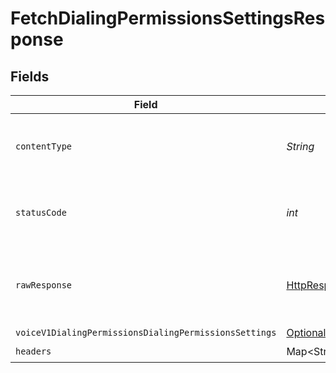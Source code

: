 # FetchDialingPermissionsSettingsResponse


## Fields

| Field                                                                                                                                            | Type                                                                                                                                             | Required                                                                                                                                         | Description                                                                                                                                      |
| ------------------------------------------------------------------------------------------------------------------------------------------------ | ------------------------------------------------------------------------------------------------------------------------------------------------ | ------------------------------------------------------------------------------------------------------------------------------------------------ | ------------------------------------------------------------------------------------------------------------------------------------------------ |
| `contentType`                                                                                                                                    | *String*                                                                                                                                         | :heavy_check_mark:                                                                                                                               | HTTP response content type for this operation                                                                                                    |
| `statusCode`                                                                                                                                     | *int*                                                                                                                                            | :heavy_check_mark:                                                                                                                               | HTTP response status code for this operation                                                                                                     |
| `rawResponse`                                                                                                                                    | [HttpResponse\<InputStream>](https://docs.oracle.com/en/java/javase/11/docs/api/java.net.http/java/net/http/HttpResponse.html)                   | :heavy_check_mark:                                                                                                                               | Raw HTTP response; suitable for custom response parsing                                                                                          |
| `voiceV1DialingPermissionsDialingPermissionsSettings`                                                                                            | [Optional\<VoiceV1DialingPermissionsDialingPermissionsSettings>](../../models/components/VoiceV1DialingPermissionsDialingPermissionsSettings.md) | :heavy_minus_sign:                                                                                                                               | OK                                                                                                                                               |
| `headers`                                                                                                                                        | Map\<String, List\\<*String*>>                                                                                                                   | :heavy_check_mark:                                                                                                                               | N/A                                                                                                                                              |